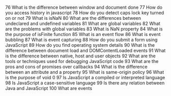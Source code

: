 76	What is the difference between window and document done
77 	How do you access history in javascript
78 	How do you detect caps lock key turned on or not
79 	What is isNaN
80 	What are the differences between undeclared and undefined variables
81 	What are global variables
82 	What are the problems with global variables
83 	What is NaN property
84 	What is the purpose of isFinite function
85 	What is an event flow
86 	What is event bubbling
87 	What is event capturing
88 	How do you submit a form using JavaScript
89 	How do you find operating system details
90 	What is the difference between document load and DOMContentLoaded events
91 	What is the difference between native, host and user objects
92 	What are the tools or techniques used for debugging JavaScript code
93 	What are the pros and cons of promises over callbacks
94 	What is the difference between an attribute and a property
95 	What is same-origin policy
96 	What is the purpose of void 0
97 	Is JavaScript a compiled or interpreted language
98 	Is JavaScript a case-sensitive language
99 	Is there any relation between Java and JavaScript
100 	What are events